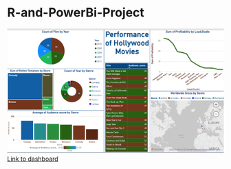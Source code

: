 # R-and-PowerBi-Project
![alt text](https://github.com/Aabazay/R-and-PowerBi-Project/blob/2ceac94b99bef906c968306584d98bfa71985115/Dashboard.png)
[Link to dashboard]( https://app.powerbi.com/groups/me/reports/4a6116c0-624d-46f4-adb4-a18859bd0f5f?ctid=6efd0f20-57c8-4447-b53f-00d4992ca50b&pbi_source=linkShare)


